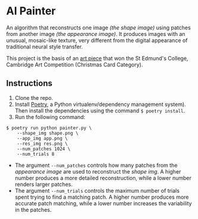 # AI Painter

An algorithm that reconstructs one image *(the shape image)* using patches from another image *(the appearance image)*. It produces images with an unusual, mosaic-like texture, very different from the digital appearance of traditional neural style transfer.

This project is the basis of an [art piece](https://www.behance.net/gallery/127536973/Seasons) that won the St Edmund's College, Cambridge Art Competition (Christmas Card Category).

## Instructions

1. Clone the repo.
2. Install [Poetry](https://python-poetry.org), a Python virtualenv/dependency management system). Then install the dependencies using the command `$ poetry install`.
3. Run the following command:
```
$ poetry run python painter.py \
    --shape_img shape.png \
    --app_img app.png \
    --res_img res.png \
    --num_patches 1024 \
    --num_trials 8
```

- The argument `--num_patches` controls how many patches from the *appearance image* are used to reconstruct the *shape img*. A higher number produces a more detailed reconstruction, while a lower number renders larger patches.
- The argument `--num_trials` controls the maximum number of trials spent trying to find a matching patch. A higher number produces more accurate patch matching, while a lower number increases the variability in the patches.